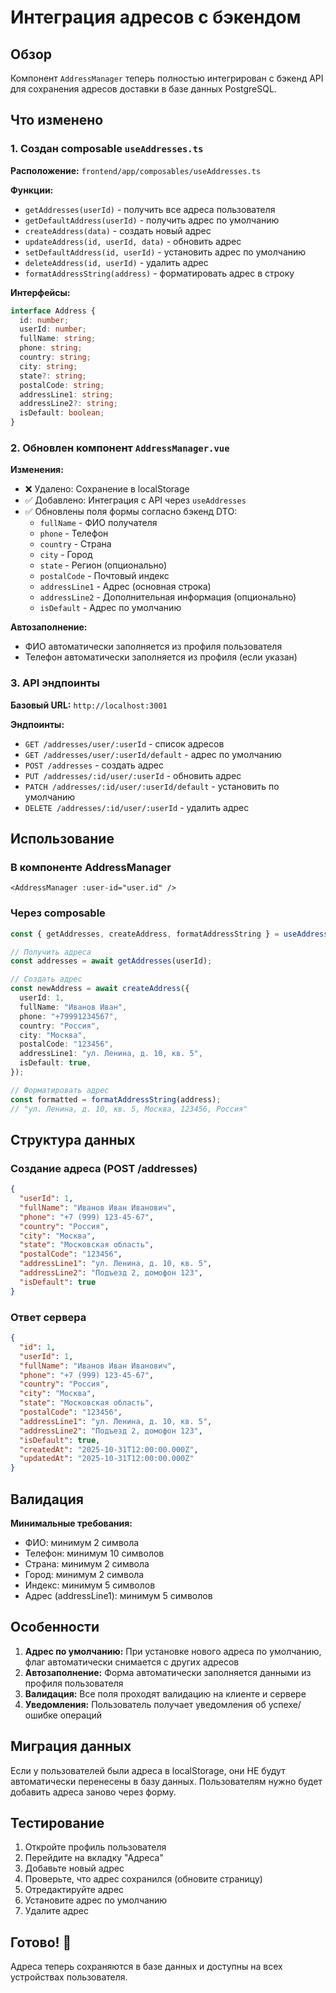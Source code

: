 # Интеграция адресов с бэкендом

## Обзор

Компонент `AddressManager` теперь полностью интегрирован с бэкенд API для сохранения адресов доставки в базе данных PostgreSQL.

## Что изменено

### 1. Создан composable `useAddresses.ts`

**Расположение:** `frontend/app/composables/useAddresses.ts`

**Функции:**
- `getAddresses(userId)` - получить все адреса пользователя
- `getDefaultAddress(userId)` - получить адрес по умолчанию
- `createAddress(data)` - создать новый адрес
- `updateAddress(id, userId, data)` - обновить адрес
- `setDefaultAddress(id, userId)` - установить адрес по умолчанию
- `deleteAddress(id, userId)` - удалить адрес
- `formatAddressString(address)` - форматировать адрес в строку

**Интерфейсы:**
```typescript
interface Address {
  id: number;
  userId: number;
  fullName: string;
  phone: string;
  country: string;
  city: string;
  state?: string;
  postalCode: string;
  addressLine1: string;
  addressLine2?: string;
  isDefault: boolean;
}
```

### 2. Обновлен компонент `AddressManager.vue`

**Изменения:**
- ❌ Удалено: Сохранение в localStorage
- ✅ Добавлено: Интеграция с API через `useAddresses`
- ✅ Обновлены поля формы согласно бэкенд DTO:
  - `fullName` - ФИО получателя
  - `phone` - Телефон
  - `country` - Страна
  - `city` - Город
  - `state` - Регион (опционально)
  - `postalCode` - Почтовый индекс
  - `addressLine1` - Адрес (основная строка)
  - `addressLine2` - Дополнительная информация (опционально)
  - `isDefault` - Адрес по умолчанию

**Автозаполнение:**
- ФИО автоматически заполняется из профиля пользователя
- Телефон автоматически заполняется из профиля (если указан)

### 3. API эндпоинты

**Базовый URL:** `http://localhost:3001`

**Эндпоинты:**
- `GET /addresses/user/:userId` - список адресов
- `GET /addresses/user/:userId/default` - адрес по умолчанию
- `POST /addresses` - создать адрес
- `PUT /addresses/:id/user/:userId` - обновить адрес
- `PATCH /addresses/:id/user/:userId/default` - установить по умолчанию
- `DELETE /addresses/:id/user/:userId` - удалить адрес

## Использование

### В компоненте AddressManager

```vue
<AddressManager :user-id="user.id" />
```

### Через composable

```typescript
const { getAddresses, createAddress, formatAddressString } = useAddresses();

// Получить адреса
const addresses = await getAddresses(userId);

// Создать адрес
const newAddress = await createAddress({
  userId: 1,
  fullName: "Иванов Иван",
  phone: "+79991234567",
  country: "Россия",
  city: "Москва",
  postalCode: "123456",
  addressLine1: "ул. Ленина, д. 10, кв. 5",
  isDefault: true,
});

// Форматировать адрес
const formatted = formatAddressString(address);
// "ул. Ленина, д. 10, кв. 5, Москва, 123456, Россия"
```

## Структура данных

### Создание адреса (POST /addresses)

```json
{
  "userId": 1,
  "fullName": "Иванов Иван Иванович",
  "phone": "+7 (999) 123-45-67",
  "country": "Россия",
  "city": "Москва",
  "state": "Московская область",
  "postalCode": "123456",
  "addressLine1": "ул. Ленина, д. 10, кв. 5",
  "addressLine2": "Подъезд 2, домофон 123",
  "isDefault": true
}
```

### Ответ сервера

```json
{
  "id": 1,
  "userId": 1,
  "fullName": "Иванов Иван Иванович",
  "phone": "+7 (999) 123-45-67",
  "country": "Россия",
  "city": "Москва",
  "state": "Московская область",
  "postalCode": "123456",
  "addressLine1": "ул. Ленина, д. 10, кв. 5",
  "addressLine2": "Подъезд 2, домофон 123",
  "isDefault": true,
  "createdAt": "2025-10-31T12:00:00.000Z",
  "updatedAt": "2025-10-31T12:00:00.000Z"
}
```

## Валидация

**Минимальные требования:**
- ФИО: минимум 2 символа
- Телефон: минимум 10 символов
- Страна: минимум 2 символа
- Город: минимум 2 символа
- Индекс: минимум 5 символов
- Адрес (addressLine1): минимум 5 символов

## Особенности

1. **Адрес по умолчанию:** При установке нового адреса по умолчанию, флаг автоматически снимается с других адресов
2. **Автозаполнение:** Форма автоматически заполняется данными из профиля пользователя
3. **Валидация:** Все поля проходят валидацию на клиенте и сервере
4. **Уведомления:** Пользователь получает уведомления об успехе/ошибке операций

## Миграция данных

Если у пользователей были адреса в localStorage, они НЕ будут автоматически перенесены в базу данных. Пользователям нужно будет добавить адреса заново через форму.

## Тестирование

1. Откройте профиль пользователя
2. Перейдите на вкладку "Адреса"
3. Добавьте новый адрес
4. Проверьте, что адрес сохранился (обновите страницу)
5. Отредактируйте адрес
6. Установите адрес по умолчанию
7. Удалите адрес

## Готово! 🚀

Адреса теперь сохраняются в базе данных и доступны на всех устройствах пользователя.
